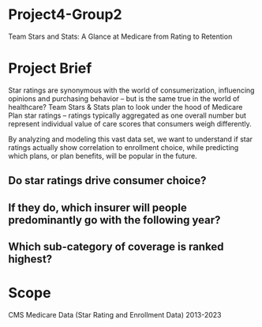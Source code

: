 # Project4-Group2
Team Stars and Stats: A Glance at Medicare from Rating to Retention

# Project Brief
Star ratings are synonymous with the world of consumerization, influencing opinions and purchasing behavior – but is the same true in the world of healthcare?  Team Stars & Stats plan to look under the hood of Medicare Plan star ratings – ratings typically aggregated as one overall number but represent individual value of care scores that consumers weigh differently.  

By analyzing and modeling this vast data set, we want to understand if star ratings actually show correlation to enrollment choice, while predicting which plans, or plan benefits, will be popular in the future. 

## Do star ratings drive consumer choice? 
## If they do, which insurer will people predominantly go with the following year?  
## Which sub-category of coverage is ranked highest?

# Scope
CMS Medicare Data (Star Rating and Enrollment Data) 2013-2023




